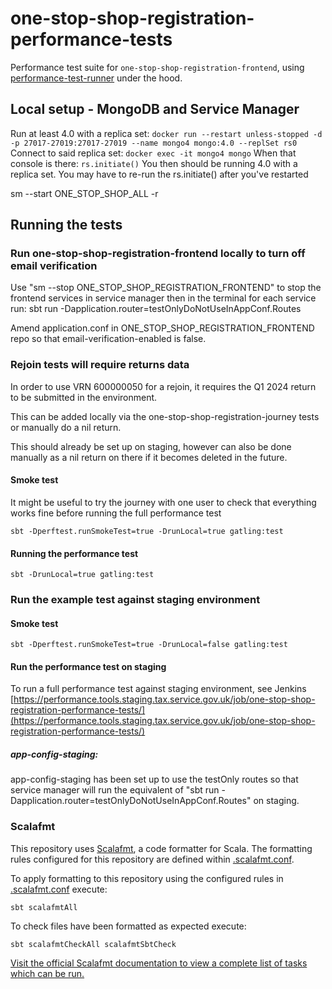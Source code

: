 # one-stop-shop-registration-performance-tests
Performance test suite for `one-stop-shop-registration-frontend`, using [performance-test-runner](https://github.com/hmrc/performance-test-runner) under the hood.

## Local setup - MongoDB and Service Manager

Run at least 4.0 with a replica set: `docker run --restart unless-stopped -d -p 27017-27019:27017-27019 --name mongo4 mongo:4.0 --replSet rs0`
Connect to said replica set: `docker exec -it mongo4 mongo`
When that console is there: `rs.initiate()`
You then should be running 4.0 with a replica set. You may have to re-run the rs.initiate() after you've restarted

sm --start ONE_STOP_SHOP_ALL -r

## Running the tests

### Run one-stop-shop-registration-frontend locally to turn off email verification

Use "sm --stop ONE_STOP_SHOP_REGISTRATION_FRONTEND" to stop the frontend services in service manager then in the terminal for each service run:
sbt run -Dapplication.router=testOnlyDoNotUseInAppConf.Routes

Amend application.conf in ONE_STOP_SHOP_REGISTRATION_FRONTEND repo so that email-verification-enabled is false.

### Rejoin tests will require returns data

In order to use VRN 600000050 for a rejoin, it requires the Q1 2024 return to be submitted in the environment.

This can be added locally via the one-stop-shop-registration-journey tests or manually do a nil return.

This should already be set up on staging, however can also be done manually as a nil return on there if it becomes deleted 
in the future.

#### Smoke test

It might be useful to try the journey with one user to check that everything works fine before running the full performance test
```
sbt -Dperftest.runSmokeTest=true -DrunLocal=true gatling:test
```

#### Running the performance test
```
sbt -DrunLocal=true gatling:test
```
### Run the example test against staging environment

#### Smoke test
```
sbt -Dperftest.runSmokeTest=true -DrunLocal=false gatling:test
```

#### Run the performance test on staging

To run a full performance test against staging environment, see Jenkins [https://performance.tools.staging.tax.service.gov.uk/job/one-stop-shop-registration-performance-tests/](https://performance.tools.staging.tax.service.gov.uk/job/one-stop-shop-registration-performance-tests/)

##### app-config-staging:
app-config-staging has been set up to use the testOnly routes so that service manager will run the equivalent of
"sbt run -Dapplication.router=testOnlyDoNotUseInAppConf.Routes" on staging.


### Scalafmt
 This repository uses [Scalafmt](https://scalameta.org/scalafmt/), a code formatter for Scala. The formatting rules configured for this repository are defined within [.scalafmt.conf](.scalafmt.conf).

 To apply formatting to this repository using the configured rules in [.scalafmt.conf](.scalafmt.conf) execute:

 ```
 sbt scalafmtAll
 ```

 To check files have been formatted as expected execute:

 ```
 sbt scalafmtCheckAll scalafmtSbtCheck
 ```

[Visit the official Scalafmt documentation to view a complete list of tasks which can be run.](https://scalameta.org/scalafmt/docs/installation.html#task-keys)
